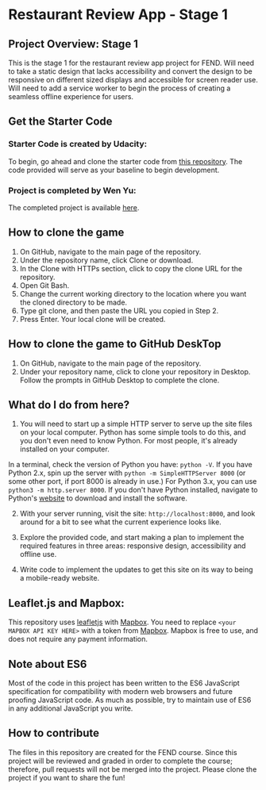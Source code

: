 # Restaurant Review App - Stage 1

## Project Overview: Stage 1

This is the stage 1 for the restaurant review app project for FEND. Will need to take a static design that lacks accessibility and convert the design to be responsive on different sized displays and accessible for screen reader use. Will need to add a service worker to begin the process of creating a seamless offline experience for users.

## Get the Starter Code

### Starter Code is created by Udacity:

To begin, go ahead and clone the starter code from [this repository](https://github.com/udacity/mws-restaurant-stage-1). The code provided will serve as your baseline to begin development.

### Project is completed by Wen Yu:

The completed project is available [here](https://curious-yu.github.io/restaurant-stage-1/). 

## How to clone the game

  1. On GitHub, navigate to the main page of the repository.
  2. Under the repository name, click Clone or download.
  3. In the Clone with HTTPs section, click  to copy the clone URL for the repository.
  4. Open Git Bash.
  5. Change the current working directory to the location where you want the cloned directory to be made.
  6. Type git clone, and then paste the URL you copied in Step 2.
  7. Press Enter. Your local clone will be created.

## How to clone the game to GitHub DeskTop

  1. On GitHub, navigate to the main page of the repository.
  2. Under your repository name, click  to clone your repository in Desktop. Follow the prompts in GitHub Desktop to complete the clone.

## What do I do from here?

1. You will need to start up a simple HTTP server to serve up the site files on your local computer. Python has some simple tools to do this, and you don't even need to know Python. For most people, it's already installed on your computer.

In a terminal, check the version of Python you have: `python -V`. If you have Python 2.x, spin up the server with `python -m SimpleHTTPServer 8000` (or some other port, if port 8000 is already in use.) For Python 3.x, you can use `python3 -m http.server 8000`. If you don't have Python installed, navigate to Python's [website](https://www.python.org/) to download and install the software.

2. With your server running, visit the site: `http://localhost:8000`, and look around for a bit to see what the current experience looks like.

3. Explore the provided code, and start making a plan to implement the required features in three areas: responsive design, accessibility and offline use.

4. Write code to implement the updates to get this site on its way to being a mobile-ready website.

## Leaflet.js and Mapbox:

This repository uses [leafletjs](https://leafletjs.com/) with [Mapbox](https://www.mapbox.com/). You need to replace `<your MAPBOX API KEY HERE>` with a token from [Mapbox](https://www.mapbox.com/). Mapbox is free to use, and does not require any payment information.

## Note about ES6

Most of the code in this project has been written to the ES6 JavaScript specification for compatibility with modern web browsers and future proofing JavaScript code. As much as possible, try to maintain use of ES6 in any additional JavaScript you write.

## How to contribute

The files in this repository are created for the FEND course. Since this project will be reviewed and graded in order to complete the course; therefore, pull requests will not be merged into the project. Please clone the project if you want to share the fun!
